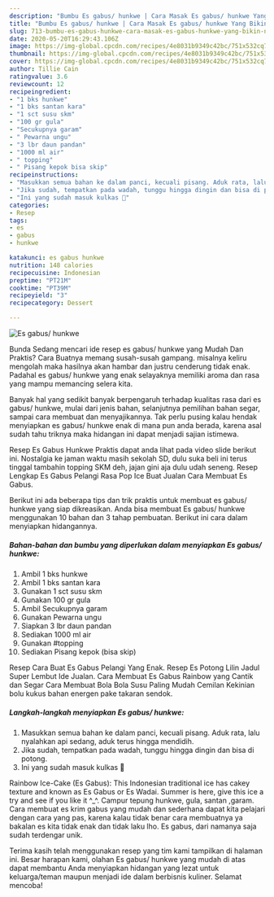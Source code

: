 ```yaml
---
description: "Bumbu Es gabus/ hunkwe | Cara Masak Es gabus/ hunkwe Yang Bikin Ngiler"
title: "Bumbu Es gabus/ hunkwe | Cara Masak Es gabus/ hunkwe Yang Bikin Ngiler"
slug: 713-bumbu-es-gabus-hunkwe-cara-masak-es-gabus-hunkwe-yang-bikin-ngiler
date: 2020-05-20T16:29:43.106Z
image: https://img-global.cpcdn.com/recipes/4e8031b9349c42bc/751x532cq70/es-gabus-hunkwe-foto-resep-utama.jpg
thumbnail: https://img-global.cpcdn.com/recipes/4e8031b9349c42bc/751x532cq70/es-gabus-hunkwe-foto-resep-utama.jpg
cover: https://img-global.cpcdn.com/recipes/4e8031b9349c42bc/751x532cq70/es-gabus-hunkwe-foto-resep-utama.jpg
author: Tillie Cain
ratingvalue: 3.6
reviewcount: 12
recipeingredient:
- "1 bks hunkwe"
- "1 bks santan kara"
- "1 sct susu skm"
- "100 gr gula"
- "Secukupnya garam"
- " Pewarna ungu"
- "3 lbr daun pandan"
- "1000 ml air"
- " topping"
- " Pisang kepok bisa skip"
recipeinstructions:
- "Masukkan semua bahan ke dalam panci, kecuali pisang. Aduk rata, lalu nyalahkan api sedang, aduk terus hingga mendidih."
- "Jika sudah, tempatkan pada wadah, tunggu hingga dingin dan bisa di potong."
- "Ini yang sudah masuk kulkas 😬"
categories:
- Resep
tags:
- es
- gabus
- hunkwe

katakunci: es gabus hunkwe 
nutrition: 148 calories
recipecuisine: Indonesian
preptime: "PT21M"
cooktime: "PT39M"
recipeyield: "3"
recipecategory: Dessert

---
```



![Es gabus/ hunkwe](https://img-global.cpcdn.com/recipes/4e8031b9349c42bc/751x532cq70/es-gabus-hunkwe-foto-resep-utama.jpg)

Bunda Sedang mencari ide resep es gabus/ hunkwe yang Mudah Dan Praktis? Cara Buatnya memang susah-susah gampang. misalnya keliru mengolah maka hasilnya akan hambar dan justru cenderung tidak enak. Padahal es gabus/ hunkwe yang enak selayaknya memiliki aroma dan rasa yang mampu memancing selera kita.

Banyak hal yang sedikit banyak berpengaruh terhadap kualitas rasa dari es gabus/ hunkwe, mulai dari jenis bahan, selanjutnya pemilihan bahan segar, sampai cara membuat dan menyajikannya. Tak perlu pusing kalau hendak menyiapkan es gabus/ hunkwe enak di mana pun anda berada, karena asal sudah tahu triknya maka hidangan ini dapat menjadi sajian istimewa.

Resep Es Gabus Hunkwe Praktis dapat anda lihat pada video slide berikut ini. Nostalgia ke jaman waktu masih sekolah SD, dulu suka beli ini terus tinggal tambahin topping SKM deh, jajan gini aja dulu udah seneng. Resep Lengkap Es Gabus Pelangi Rasa Pop Ice Buat Jualan Cara Membuat Es Gabus.


Berikut ini ada beberapa tips dan trik praktis untuk membuat es gabus/ hunkwe yang siap dikreasikan. Anda bisa membuat Es gabus/ hunkwe menggunakan 10 bahan dan 3 tahap pembuatan. Berikut ini cara dalam menyiapkan hidangannya.

<!--inarticleads1-->

##### Bahan-bahan dan bumbu yang diperlukan dalam menyiapkan Es gabus/ hunkwe:

1. Ambil 1 bks hunkwe
1. Ambil 1 bks santan kara
1. Gunakan 1 sct susu skm
1. Gunakan 100 gr gula
1. Ambil Secukupnya garam
1. Gunakan  Pewarna ungu
1. Siapkan 3 lbr daun pandan
1. Sediakan 1000 ml air
1. Gunakan  #topping
1. Sediakan  Pisang kepok (bisa skip)


Resep Cara Buat Es Gabus Pelangi Yang Enak. Resep Es Potong Lilin Jadul Super Lembut Ide Jualan. Cara Membuat Es Gabus Rainbow yang Cantik dan Segar Cara Membuat Bola Bola Susu Paling Mudah Cemilan Kekinian bolu kukus bahan energen pake takaran sendok. 

<!--inarticleads2-->

##### Langkah-langkah menyiapkan Es gabus/ hunkwe:

1. Masukkan semua bahan ke dalam panci, kecuali pisang. Aduk rata, lalu nyalahkan api sedang, aduk terus hingga mendidih.
1. Jika sudah, tempatkan pada wadah, tunggu hingga dingin dan bisa di potong.
1. Ini yang sudah masuk kulkas 😬


Rainbow Ice-Cake (Es Gabus): This Indonesian traditional ice has cakey texture and known as Es Gabus or Es Wadai. Summer is here, give this ice a try and see if you like it ^_^. Campur tepung hunkwe, gula, santan ,garam. Cara membuat es krim gabus yang mudah dan sederhana dapat kita pelajari dengan cara yang pas, karena kalau tidak benar cara membuatnya ya bakalan es kita tidak enak dan tidak laku lho. Es gabus, dari namanya saja sudah terdengar unik. 

Terima kasih telah menggunakan resep yang tim kami tampilkan di halaman ini. Besar harapan kami, olahan Es gabus/ hunkwe yang mudah di atas dapat membantu Anda menyiapkan hidangan yang lezat untuk keluarga/teman maupun menjadi ide dalam berbisnis kuliner. Selamat mencoba!
